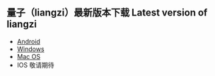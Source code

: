 ## 量子（liangzi）最新版本下载 Latest version of liangzi
- <a href="https://github.com/getliangzi/download/releases/download/v2.3.2/quantum-v2.3.2.apk"> Android </a>
- <a href="https://github.com/getliangzi/download/releases/download/v2.3.2/quantum-2.3.2-Setup.exe"> Windows </a>
- <a href="https://github.com/getliangzi/download/releases/download/v2.3.2/v232_quantum_darwin_amd64_install.dmg"> Mac OS </a>
- IOS 敬请期待
